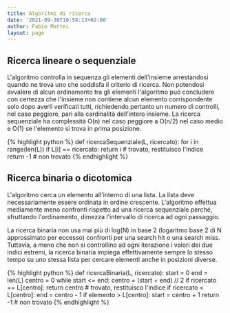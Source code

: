 ```yaml
---
title: Algoritmi di ricerca
date: '2021-09-30T10:58:13+02:00'
author: Fabio Mattei
layout: page
---
```


## Ricerca lineare o sequenziale

L'algoritmo controlla in sequenza gli elementi dell'insieme arrestandosi quando ne trova uno che soddisfa il criterio di ricerca. Non potendosi avvalere di alcun ordinamento tra gli elementi l'algoritmo può concludere con certezza che l'insieme non contiene alcun elemento corrispondente solo dopo averli verificati tutti, richiedendo pertanto un numero di controlli, nel caso peggiore, pari alla cardinalità dell'intero insieme. 
La ricerca sequenziale ha complessità O(n) nel caso peggiore a O(n/2) nel caso medio e O(1) se l'elemento si trova in prima posizione. 

{% highlight python %}
def ricercaSequenziale(L, ricercato):
    for i in range(len(L))
        if L[i] == ricercato:
            return i                            # trovato, restituisco l'indice      
    return -1                                   # non trovato
{% endhighlight %}

## Ricerca binaria o dicotomica

L'algoritmo cerca un elemento all'interno di una lista. La lista deve necessariamente essere ordinata in ordine crescente.
L'algoritmo effettua mediamente meno confronti rispetto ad una ricerca sequenziale perché, sfruttando l'ordinamento, dimezza l'intervallo di ricerca ad ogni passaggio.

La ricerca binaria non usa mai più di log(N) in base 2 (logaritmo base 2 di N approssimato per eccesso) confronti per una search hit o una search miss. Tuttavia, a meno che non si controllino ad ogni iterazione i valori dei due indici estremi, la ricerca binaria impiega effettivamente sempre lo stesso tempo su uno stessa lista per cercare elementi anche in posizioni diverse.

{% highlight python %}
def ricercaBinaria(L, ricercato):
    start = 0
	end = len(L)
	centro = 0
    while start <= end:
        centro = (start + end) // 2
        if ricercato == L[centro]:
            return centro                       # trovato, restituisco l'indice
        if ricercato < L[centro]:
            end = centro - 1
        if elemento > L[centro]:
            start = centro + 1
    return -1                                   # non trovato
{% endhighlight %}